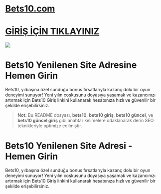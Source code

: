 #  <a href="https://m-1358bets10.com/">Bets10.com</a>

#  <a href="https://m-1358bets10.com/">GİRİŞ İÇİN TIKLAYINIZ</a>

<meta charset="UTF-8">
    <meta name="viewport" content="width=device-width, initial-scale=1.0">
</head>
<body>

<a href="https://m-1358bets10.com">
    <img src="https://r.resimlink.com/pCetZyqYj4cP.jpg" />
</a>
</a>



# Bets10 Yenilenen Site Adresine Hemen Girin

Bets10, yılbaşına özel sunduğu bonus fırsatlarıyla kazanç dolu bir oyun deneyimi sunuyor! Yeni yılın coşkusunu doyasıya yaşamak ve kazancınızı artırmak için Bets10 Giriş linkini kullanarak hesabınıza hızlı ve güvenilir bir şekilde erişebilirsiniz.

> **Not:** Bu README dosyası, **bets10**, **bets10 giriş**, **bets10 güncel**, ve **bets10 güncel giriş** gibi anahtar kelimelere odaklanarak derin SEO teknikleriyle optimize edilmiştir.


# Bets10 Yenilenen Site Adresi - Hemen Girin
Bets10, yılbaşına özel sunduğu bonus fırsatlarıyla kazanç dolu bir oyun deneyimi sunuyor! Yeni yılın coşkusunu doyasıya yaşamak ve kazancınızı artırmak için Bets10 Giriş linkini kullanarak hesabınıza hızlı ve güvenilir bir şekilde erişebilirsiniz.

